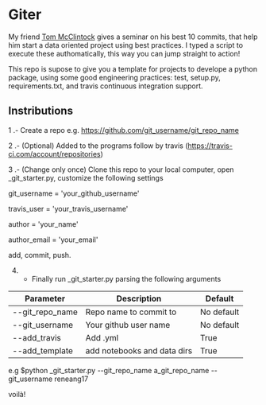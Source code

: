 # Giter

My friend [Tom McClintock](https://github.com/tmcclintock) gives a seminar on his best 10 commits, that help
him start a data oriented project using best practices. I typed a script to execute these authomatically,
this way you can jump straight to action!

This repo is supose to give you a template for projects to develope a python package, using some good engineering practices: test, setup.py, requirements.txt, and travis continuous integration support.

## Instributions 

1 .- Create a repo e.g. https://github.com/git_username/git_repo_name

2 .- (Optional) Added to the programs follow by travis (https://travis-ci.com/account/repositories)

3 .- (Change only once) Clone this repo to your local computer, 
open _git_starter.py, customize the following settings

git_username = 'your_github_username'

travis_user = 'your_travis_username'

author = 'your_name'

author_email = 'your_email'

add, commit, push. 

4. - Finally run _git_starter.py parsing the following arguments

| Parameter  | Description | Default |
| ------------- | ------------- | ------------- |
| --git_repo_name | Repo name to commit to | No default |
| --git_username | Your github user name | No default | 
| --add_travis | Add .yml | True |
| --add_template | add notebooks and data dirs | True |

e.g $python _git_starter.py --git_repo_name a_git_repo_name --git_username reneang17

voilà! 
